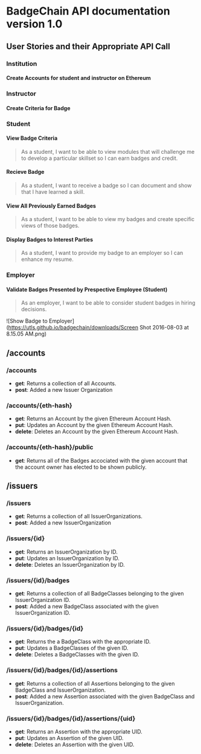 # BadgeChain API documentation version 1.0

## User Stories and their Appropriate API Call

### Institution

#### Create Accounts for student and instructor on Ethereum

### Instructor

#### Create Criteria for Badge

### Student

#### View Badge Criteria

> As a student, I want to be able to view modules that will challenge me to develop a particular skillset so I can earn badges and credit.

#### Recieve Badge

> As a student, I want to receive a badge so I can document and show that I have learned a skill.

#### View All Previously Earned Badges

> As a student, I want to be able to view my badges and create specific views of those badges.

#### Display Badges to Interest Parties

> As a student, I want to provide my badge to an employer so I can enhance my resume.

### Employer

#### Validate Badges Presented by Prespective Employee (Student)

> As an employer, I want to be able to consider student badges in hiring decisions.

![Show Badge to Employer](https://utls.github.io/badgechain/downloads/Screen Shot 2016-08-03 at 8.15.05 AM.png)


## /accounts

### /accounts

* **get**: Returns a collection of all Accounts.
* **post**: Added a new Issuer Organization

### /accounts/{eth-hash}

* **get**: Returns an Account by the given Ethereum Account Hash.
* **put**: Updates an Account by the given Ethereum Account Hash.
* **delete**: Deletes an Account by the given Ethereum Account Hash.
 
### /accounts/{eth-hash}/public

* **get**: Returns all of the Badges accociated with the given account that the account owner has elected to be shown publicly.

## /issuers

### /issuers

* **get**: Returns a collection of all IssuerOrganizations.
* **post**: Added a new IssuerOrganization

### /issuers/{id}

* **get**: Returns an IssuerOrganization by ID.
* **put**: Updates an IssuerOrganization by ID.
* **delete**: Deletes an IssuerOrganization by ID.

### /issuers/{id}/badges

* **get**: Returns a collection of all BadgeClasses belonging to the given IssuerOrganization ID.
* **post**: Added a new BadgeClass associated with the given IssuerOrganization ID.

### /issuers/{id}/badges/{id}

* **get**: Returns the a BadgeClass with the appropriate ID.
* **put**: Updates a BadgeClasses of the given ID.
* **delete**: Deletes a BadgeClasses with the given ID.

### /issuers/{id}/badges/{id}/assertions

* **get**: Returns a collection of all Assertions belonging to the given BadgeClass and IssuerOrganization.
* **post**: Added a new Assertion associated with the given BadgeClass and IssuerOrganization.

### /issuers/{id}/badges/{id}/assertions/{uid}

* **get**: Returns an Assertion with the appropriate UID.
* **put**: Updates an Assertion of the given UID.
* **delete**: Deletes an Assertion with the given UID.

